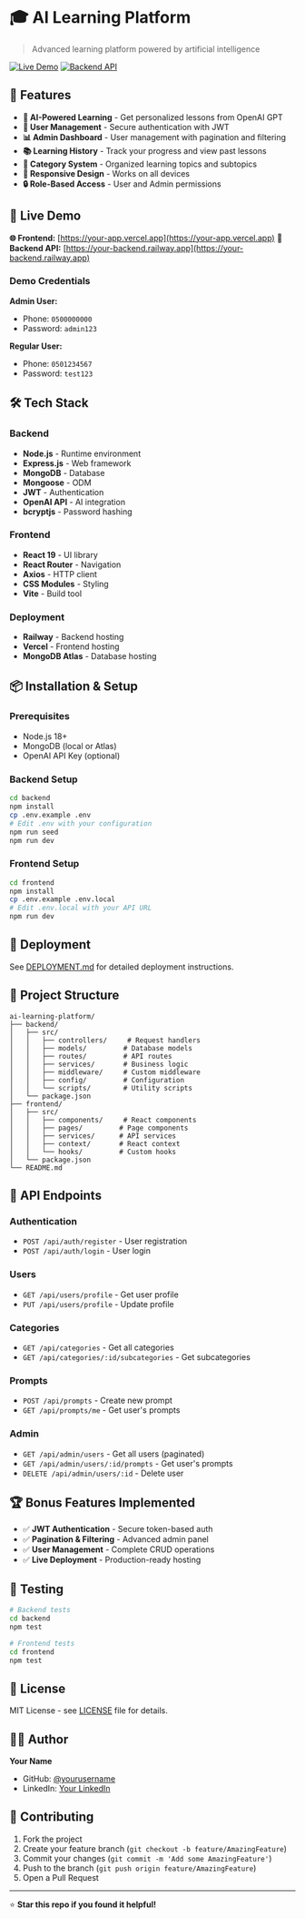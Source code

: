 # 🎓 AI Learning Platform

> Advanced learning platform powered by artificial intelligence

[![Live Demo](https://img.shields.io/badge/Live-Demo-brightgreen)](https://your-app.vercel.app)
[![Backend API](https://img.shields.io/badge/API-Live-blue)](https://your-backend.railway.app)

## 🌟 Features

- **🤖 AI-Powered Learning** - Get personalized lessons from OpenAI GPT
- **👥 User Management** - Secure authentication with JWT
- **📊 Admin Dashboard** - User management with pagination and filtering
- **📚 Learning History** - Track your progress and view past lessons
- **🎯 Category System** - Organized learning topics and subtopics
- **📱 Responsive Design** - Works on all devices
- **🔒 Role-Based Access** - User and Admin permissions

## 🚀 Live Demo

**🌐 Frontend:** [https://your-app.vercel.app](https://your-app.vercel.app)
**🔗 Backend API:** [https://your-backend.railway.app](https://your-backend.railway.app)

### Demo Credentials

**Admin User:**
- Phone: `0500000000`
- Password: `admin123`

**Regular User:**
- Phone: `0501234567`
- Password: `test123`

## 🛠️ Tech Stack

### Backend
- **Node.js** - Runtime environment
- **Express.js** - Web framework
- **MongoDB** - Database
- **Mongoose** - ODM
- **JWT** - Authentication
- **OpenAI API** - AI integration
- **bcryptjs** - Password hashing

### Frontend
- **React 19** - UI library
- **React Router** - Navigation
- **Axios** - HTTP client
- **CSS Modules** - Styling
- **Vite** - Build tool

### Deployment
- **Railway** - Backend hosting
- **Vercel** - Frontend hosting
- **MongoDB Atlas** - Database hosting

## 📦 Installation & Setup

### Prerequisites
- Node.js 18+
- MongoDB (local or Atlas)
- OpenAI API Key (optional)

### Backend Setup
```bash
cd backend
npm install
cp .env.example .env
# Edit .env with your configuration
npm run seed
npm run dev
```

### Frontend Setup
```bash
cd frontend
npm install
cp .env.example .env.local
# Edit .env.local with your API URL
npm run dev
```

## 🚀 Deployment

See [DEPLOYMENT.md](./DEPLOYMENT.md) for detailed deployment instructions.

## 📁 Project Structure

```
ai-learning-platform/
├── backend/
│   ├── src/
│   │   ├── controllers/     # Request handlers
│   │   ├── models/         # Database models
│   │   ├── routes/         # API routes
│   │   ├── services/       # Business logic
│   │   ├── middleware/     # Custom middleware
│   │   ├── config/         # Configuration
│   │   └── scripts/        # Utility scripts
│   └── package.json
├── frontend/
│   ├── src/
│   │   ├── components/     # React components
│   │   ├── pages/         # Page components
│   │   ├── services/      # API services
│   │   ├── context/       # React context
│   │   └── hooks/         # Custom hooks
│   └── package.json
└── README.md
```

## 🎯 API Endpoints

### Authentication
- `POST /api/auth/register` - User registration
- `POST /api/auth/login` - User login

### Users
- `GET /api/users/profile` - Get user profile
- `PUT /api/users/profile` - Update profile

### Categories
- `GET /api/categories` - Get all categories
- `GET /api/categories/:id/subcategories` - Get subcategories

### Prompts
- `POST /api/prompts` - Create new prompt
- `GET /api/prompts/me` - Get user's prompts

### Admin
- `GET /api/admin/users` - Get all users (paginated)
- `GET /api/admin/users/:id/prompts` - Get user's prompts
- `DELETE /api/admin/users/:id` - Delete user

## 🏆 Bonus Features Implemented

- ✅ **JWT Authentication** - Secure token-based auth
- ✅ **Pagination & Filtering** - Advanced admin panel
- ✅ **User Management** - Complete CRUD operations
- ✅ **Live Deployment** - Production-ready hosting

## 🧪 Testing

```bash
# Backend tests
cd backend
npm test

# Frontend tests
cd frontend
npm test
```

## 📄 License

MIT License - see [LICENSE](LICENSE) file for details.

## 👨‍💻 Author

**Your Name**
- GitHub: [@yourusername](https://github.com/yourusername)
- LinkedIn: [Your LinkedIn](https://linkedin.com/in/yourprofile)

## 🤝 Contributing

1. Fork the project
2. Create your feature branch (`git checkout -b feature/AmazingFeature`)
3. Commit your changes (`git commit -m 'Add some AmazingFeature'`)
4. Push to the branch (`git push origin feature/AmazingFeature`)
5. Open a Pull Request

---

⭐ **Star this repo if you found it helpful!**